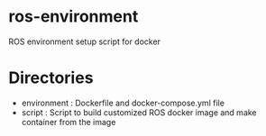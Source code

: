 # ros-environment
ROS environment setup script for docker

# Directories
- environment : Dockerfile and docker-compose.yml file
- script : Script to build customized ROS docker image and make container from the image
